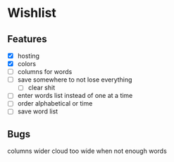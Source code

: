 # Wishlist

## Features

- [x] hosting
- [x] colors
- [ ] columns for words
- [ ] save somewhere to not lose everything
    - [ ] clear shit
- [ ] enter words list instead of one at a time
- [ ] order alphabetical or time
- [ ] save word list

## Bugs

columns wider
cloud too wide when not enough words 
